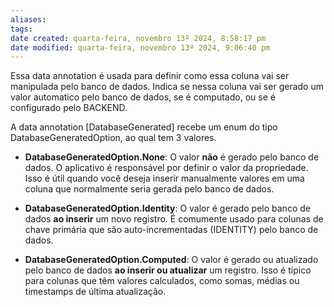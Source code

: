 ```yaml
---
aliases: 
tags: 
date created: quarta-feira, novembro 13º 2024, 8:58:17 pm
date modified: quarta-feira, novembro 13º 2024, 9:06:40 pm
---
```

Essa data annotation é usada para definir como essa coluna vai ser manipulada pelo banco de dados. Indica se nessa coluna vai ser gerado um valor automatico pelo banco de dados, se é computado, ou se é configurado pelo BACKEND.

A data annotation [DatabaseGenerated] recebe um enum do tipo DatabaseGeneratedOption, ao qual tem 3 valores.

- **DatabaseGeneratedOption.None**: O valor **não** é gerado pelo banco de dados. O aplicativo é responsável por definir o valor da propriedade. Isso é útil quando você deseja inserir manualmente valores em uma coluna que normalmente seria gerada pelo banco de dados.
    
- **DatabaseGeneratedOption.Identity**: O valor é gerado pelo banco de dados **ao inserir** um novo registro. É comumente usado para colunas de chave primária que são auto-incrementadas (IDENTITY) pelo banco de dados.
    
- **DatabaseGeneratedOption.Computed**: O valor é gerado ou atualizado pelo banco de dados **ao inserir ou atualizar** um registro. Isso é típico para colunas que têm valores calculados, como somas, médias ou timestamps de última atualização.
